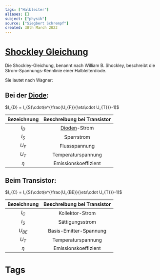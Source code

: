 ```yaml
---
tags: ["Halbleiter"]
aliases: []
subject: ["physik"]
source: ["Siegbert Schrempf"]
created: 30th March 2022
---
```


# [Shockley Gleichung](https://de.wikipedia.org/wiki/Shockley-Gleichung)

Die Shockley-Gleichung, benannt nach William B. Shockley, beschreibt die Strom-Spannungs-Kennlinie einer Halbleiterdiode.

Sie lautet nach Wagner:

## Bei der [Diode](../hwe/Halbleiter/Diode.md):

$I_{D} = I_{S}\cdot(e^{\frac{U_{F}}{\eta\cdot U_{T}}}-1)$

| Bezeichnung | Beschreibung bei Transistor |
|:-----------:|:---------------------------:|
|   $I_{D}$   |        [Dioden](Dioden.md)-Strom         |
|   $I_{S}$   |         Sperrstrom          |
|   $U_{F}$   |        Flussspannung        |
|   $U_{T}$   |     Temperaturspannung      |
|     $\eta$     |    Emissionskoeffizient     | 

## Beim Transistor:

$I_{C} = I_{S}\cdot(e^{\frac{U_{BE}}{\eta\cdot U_{T}}}-1)$

| Bezeichnung | Beschreibung bei Transistor |
|:-----------:|:---------------------------:|
|   $I_{C}$   |       Kollektor-Strom       |
|   $I_{S}$   |       Sättigungsstrom       |
|  $U_{BE}$   |   Basis-Emitter-Spannung    |
|   $U_{T}$   |     Temperaturspannung      | 
|     $\eta$     |    Emissionskoeffizient     |

# Tags